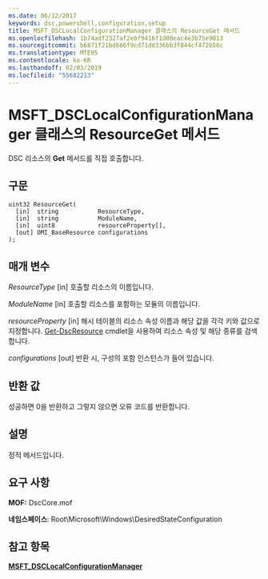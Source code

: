 ```yaml
---
ms.date: 06/12/2017
keywords: dsc,powershell,configuration,setup
title: MSFT_DSCLocalConfigurationManager 클래스의 ResourceGet 메서드
ms.openlocfilehash: 1b74adf2327af2e0f9416f1d00eac4e3b75e9013
ms.sourcegitcommit: b6871f21bd666f9cd71dd336bb3f844cf472b56c
ms.translationtype: MTE95
ms.contentlocale: ko-KR
ms.lasthandoff: 02/03/2019
ms.locfileid: "55682213"
---
```

# <a name="resourceget-method-of-the-msftdsclocalconfigurationmanager-class"></a>MSFT_DSCLocalConfigurationManager 클래스의 ResourceGet 메서드

DSC 리소스의 **Get** 메서드를 직접 호출합니다.

## <a name="syntax"></a>구문

```mof
uint32 ResourceGet(
  [in]  string           ResourceType,
  [in]  string           ModuleName,
  [in]  uint8            resourceProperty[],
  [out] OMI_BaseResource configurations
);
```

## <a name="parameters"></a>매개 변수

*ResourceType* \[in\] 호출할 리소스의 이름입니다.

*ModuleName* \[in\] 호출할 리소스를 포함하는 모듈의 이름입니다.

*resourceProperty* \[in\] 해시 테이블의 리소스 속성 이름과 해당 값을 각각 키와 값으로 지정합니다. [Get-DscResource](/powershell/module/PSDesiredStateConfiguration/Get-DscResource) cmdlet을 사용하여 리소스 속성 및 해당 종류를 검색합니다.

*configurations* \[out\] 반환 시, 구성의 포함 인스턴스가 들어 있습니다.

## <a name="return-value"></a>반환 값

성공하면 0을 반환하고 그렇지 않으면 오류 코드를 반환합니다.

## <a name="remarks"></a>설명

정적 메서드입니다.

## <a name="requirements"></a>요구 사항

**MOF:** DscCore.mof

**네임스페이스**: Root\Microsoft\Windows\DesiredStateConfiguration

## <a name="see-also"></a>참고 항목

[**MSFT_DSCLocalConfigurationManager**](msft-dsclocalconfigurationmanager.md)
